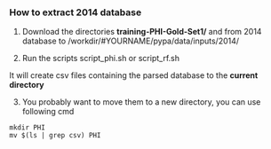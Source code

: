 ### How to extract 2014 database

1. Download the directories **training-PHI-Gold-Set1/** and from 2014 database to /workdir/#YOURNAME/pypa/data/inputs/2014/

2. Run the scripts script_phi.sh or script_rf.sh

It will create csv files containing the parsed database to the **current directory**

3. You probably want to move them to a new directory, you can use following cmd
```
mkdir PHI
mv $(ls | grep csv) PHI
```
